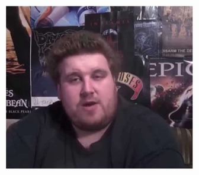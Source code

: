 <!DOCTYPE html>
<html lang="de">
<head>
  <meta charset="UTF-8">
  <meta name="viewport" content="width=device-width, initial-scale=1.0">
  <title>Meine Webseite</title>
  <style>
    body {
      margin: 0;
      height: 100vh;
      display: flex;
      justify-content: center;
      align-items: center;
      transition: background-color 1s ease;
    }

    img {
      max-width: 80%;
      max-height: 80%;
      border-radius: 12px;
      box-shadow: 0px 0px 20px rgba(0,0,0,0.4);
    }
  </style>
</head>
<body>
  <!-- Dein eigenes Bild einfügen -->
  <img src="dein-bild.png" alt="Mein Bild">

  <script>
    const colors = ["#ff9999", "#99ccff", "#99ff99", "#ffff99", "#ffcc99", "#cc99ff"];
    let i = 0;

    setInterval(() => {
      document.body.style.backgroundColor = colors[i];
      i = (i + 1) % colors.length;
    }, 2000);
  </script>
</body>
</html>
